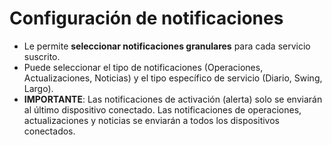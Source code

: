 # **Configuración de notificaciones**

- Le permite **seleccionar notificaciones granulares** para cada servicio suscrito. 
- Puede seleccionar el tipo de notificaciones (Operaciones, Actualizaciones, Noticias) y el tipo específico de servicio (Diario, Swing, Largo).
- **IMPORTANTE**: Las notificaciones de activación (alerta) solo se enviarán al último dispositivo conectado. Las notificaciones de operaciones, actualizaciones y noticias se enviarán a todos los dispositivos conectados. 

